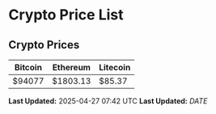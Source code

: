 # Crypto Price List

## Crypto Prices
| Bitcoin | Ethereum | Litecoin |
| ------- | -------- | -------- |
| $94077 | $1803.13 | $85.37 |
**Last Updated:** 2025-04-27 07:42 UTC
**Last Updated:** $DATE$

